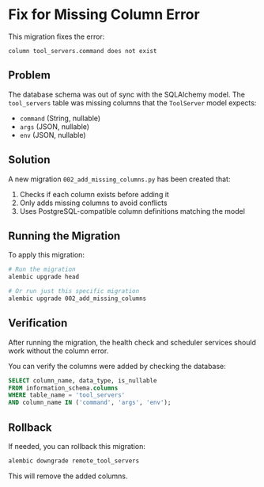 # Fix for Missing Column Error

This migration fixes the error:
```
column tool_servers.command does not exist
```

## Problem

The database schema was out of sync with the SQLAlchemy model. The `tool_servers` table was missing columns that the `ToolServer` model expects:

- `command` (String, nullable)
- `args` (JSON, nullable)  
- `env` (JSON, nullable)

## Solution

A new migration `002_add_missing_columns.py` has been created that:

1. Checks if each column exists before adding it
2. Only adds missing columns to avoid conflicts
3. Uses PostgreSQL-compatible column definitions matching the model

## Running the Migration

To apply this migration:

```bash
# Run the migration
alembic upgrade head

# Or run just this specific migration
alembic upgrade 002_add_missing_columns
```

## Verification

After running the migration, the health check and scheduler services should work without the column error.

You can verify the columns were added by checking the database:

```sql
SELECT column_name, data_type, is_nullable 
FROM information_schema.columns 
WHERE table_name = 'tool_servers' 
AND column_name IN ('command', 'args', 'env');
```

## Rollback

If needed, you can rollback this migration:

```bash
alembic downgrade remote_tool_servers
```

This will remove the added columns.